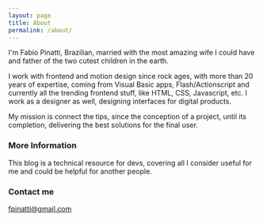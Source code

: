 ```yaml
---
layout: page
title: About
permalink: /about/
---
```


I'm Fabio Pinatti, Brazilian, married with the most amazing wife I could have and father of the two cutest children in the earth.

I work with frontend and motion design since rock ages, with more than 20 years of expertise,  coming from Visual Basic apps, Flash/Actionscript and currently all the trending frontend stuff, like HTML, CSS, Javascript, etc.  I work as a designer as well, designing interfaces for digital products.

My mission is connect the tips, since the conception of a project, until its completion, delivering the best solutions for the final user.

### More Information

This blog is a technical resource for devs, covering all I consider useful for me and could be helpful for another people.

### Contact me

[fpinatti@gmail.com](mailto:fpinatti@gmail.com)